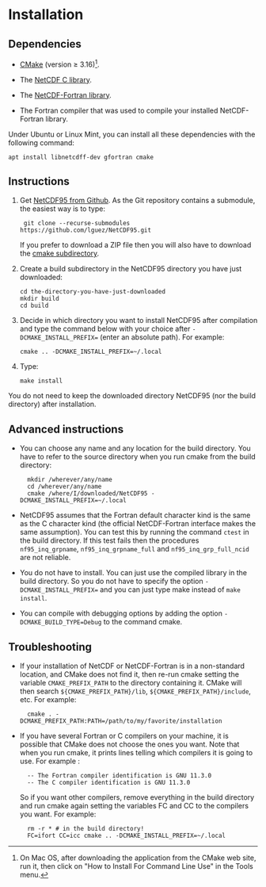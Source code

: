 # Installation

## Dependencies

- [CMake](https://cmake.org/download) (version ≥ 3.16)[^1].

- The [NetCDF C
  library](https://docs.unidata.ucar.edu/nug/current/getting_and_building_netcdf.html).

- The [NetCDF-Fortran
  library](https://www.unidata.ucar.edu/downloads/netcdf/index.jsp).

- The Fortran compiler that was used to compile your installed
  NetCDF-Fortran library.

Under Ubuntu or Linux Mint, you can install all these dependencies
with the following command:

	apt install libnetcdff-dev gfortran cmake

## Instructions

1. Get [NetCDF95 from Github](https://github.com/lguez/NetCDF95). As
   the Git repository contains a submodule, the easiest way is to
   type:

		git clone --recurse-submodules https://github.com/lguez/NetCDF95.git

	If you prefer to download a ZIP file then you will also have to
    download the [cmake subdirectory](https://github.com/lguez/cmake).

2.  Create a build subdirectory in the NetCDF95 directory you have
    just downloaded:

        cd the-directory-you-have-just-downloaded
        mkdir build
        cd build

3.  Decide in which directory you want to install NetCDF95 after
    compilation and type the command below with your choice after
    `-DCMAKE_INSTALL_PREFIX=` (enter an absolute path). For example:

        cmake .. -DCMAKE_INSTALL_PREFIX=~/.local

4.  Type:

        make install

You do not need to keep the downloaded directory NetCDF95 (nor the
build directory) after installation.

## Advanced instructions

- You can choose any name and any location for the build
  directory. You have to refer to the source directory when you run
  cmake from the build directory:

		mkdir /wherever/any/name
		cd /wherever/any/name
		cmake /where/I/downloaded/NetCDF95 -DCMAKE_INSTALL_PREFIX=~/.local

- NetCDF95 assumes that the Fortran default character kind is the same
  as the C character kind (the official NetCDF-Fortran interface makes
  the same assumption). You can test this by running the command
  `ctest` in the build directory. If this test fails then the
  procedures `nf95_inq_grpname`, `nf95_inq_grpname_full` and
  `nf95_inq_grp_full_ncid` are not reliable.

- You do not have to install. You can just use the compiled library in
  the build directory. So you do not have to specify the option
  `-DCMAKE_INSTALL_PREFIX=` and you can just type make instead of
  `make install`.

- You can compile with debugging options by adding the option
  `-DCMAKE_BUILD_TYPE=Debug` to the command cmake.

## Troubleshooting

- If your installation of NetCDF or NetCDF-Fortran is in a non-standard
location, and CMake does not find it, then re-run cmake setting the
variable `CMAKE_PREFIX_PATH` to the directory containing it. CMake
will then search `${CMAKE_PREFIX_PATH}/lib`,
`${CMAKE_PREFIX_PATH}/include`, etc. For example:

		cmake . -DCMAKE_PREFIX_PATH:PATH=/path/to/my/favorite/installation

- If you have several Fortran or C compilers on your machine, it is
  possible that CMake does not choose the ones you want. Note that when
  you run cmake, it prints lines telling which compilers it is going
  to use. For example :

		-- The Fortran compiler identification is GNU 11.3.0
		-- The C compiler identification is GNU 11.3.0

	So if you want other compilers, remove everything in the build
	directory and run cmake again setting the variables FC and CC to the
	compilers you want. For example:

		rm -r * # in the build directory!
		FC=ifort CC=icc cmake .. -DCMAKE_INSTALL_PREFIX=~/.local

[^1]: On Mac OS, after downloading the application from the CMake web
    site, run it, then click on "How to Install For Command Line Use"
    in the Tools menu.
